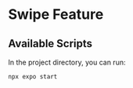 # Swipe Feature

## Available Scripts
In the project directory, you can run: 
```
npx expo start
```
